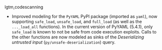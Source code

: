 lgtm,codescanning
* Improved modeling for the `PyYAML` PyPI package (imported as `yaml`), now supporting `safe_load`, `unsafe_load`, and `full_load` (as well as the `..._load_all` functions). In the current version of PyYAML (5.4.1), only `safe_load` is known to not be safe from code execution exploits. Calls to the other functions are now modeled as sinks of the _Deserializing untrusted input_ (`py/unsafe-deserialization`) query.
